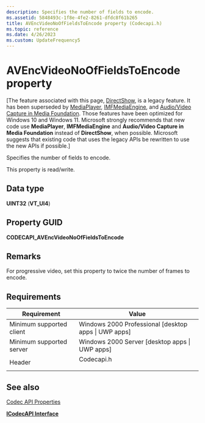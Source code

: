 ```yaml
---
description: Specifies the number of fields to encode.
ms.assetid: 5848493c-1f8e-4fe2-8261-dfdc8f61b265
title: AVEncVideoNoOfFieldsToEncode property (Codecapi.h)
ms.topic: reference
ms.date: 4/26/2023
ms.custom: UpdateFrequency5
---
```


# AVEncVideoNoOfFieldsToEncode property

\[The feature associated with this page, [DirectShow](/windows/win32/directshow/directshow), is a legacy feature. It has been superseded by [MediaPlayer](/uwp/api/Windows.Media.Playback.MediaPlayer), [IMFMediaEngine](/windows/win32/api/mfmediaengine/nn-mfmediaengine-imfmediaengine), and [Audio/Video Capture in Media Foundation](windows/win32/medfound/audio-video-capture-in-media-foundation). Those features have been optimized for Windows 10 and Windows 11. Microsoft strongly recommends that new code use **MediaPlayer**, **IMFMediaEngine** and **Audio/Video Capture in Media Foundation** instead of **DirectShow**, when possible. Microsoft suggests that existing code that uses the legacy APIs be rewritten to use the new APIs if possible.\]

Specifies the number of fields to encode.

This property is read/write.

## Data type

**UINT32** (**VT\_UI4**)

## Property GUID

**CODECAPI\_AVEncVideoNoOfFieldsToEncode**

## Remarks

For progressive video, set this property to twice the number of frames to encode.

## Requirements



| Requirement | Value |
|-------------------------------------|---------------------------------------------------------------------------------------|
| Minimum supported client<br/> | Windows 2000 Professional \[desktop apps \| UWP apps\]<br/>                     |
| Minimum supported server<br/> | Windows 2000 Server \[desktop apps \| UWP apps\]<br/>                           |
| Header<br/>                   | <dl> <dt>Codecapi.h</dt> </dl> |



## See also

<dl> <dt>

[Codec API Properties](codec-api-properties.md)
</dt> <dt>

[**ICodecAPI Interface**](/windows/desktop/api/Strmif/nn-strmif-icodecapi)
</dt> </dl>

 

 




